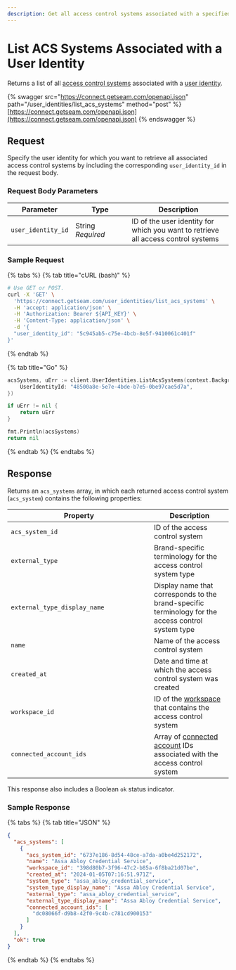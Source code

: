 ```yaml
---
description: Get all access control systems associated with a specified user identity
---
```


# List ACS Systems Associated with a User Identity

Returns a list of all [access control systems](../../products/access-systems/) associated with a [user identity](../../products/mobile-access-in-development/managing-mobile-app-user-accounts-with-user-identities.md#what-is-a-user-identity).

{% swagger src="https://connect.getseam.com/openapi.json" path="/user_identities/list_acs_systems" method="post" %}
[https://connect.getseam.com/openapi.json](https://connect.getseam.com/openapi.json)
{% endswagger %}

## Request

Specify the user identity for which you want to retrieve all associated access control systems by including the corresponding `user_identity_id` in the request body.

### Request Body Parameters

<table><thead><tr><th>Parameter</th><th width="112.33333333333331">Type</th><th>Description</th></tr></thead><tbody><tr><td><code>user_identity_id</code></td><td>String<br><em>Required</em></td><td>ID of the user identity for which you want to retrieve all access control systems</td></tr></tbody></table>

### Sample Request

{% tabs %}
{% tab title="cURL (bash)" %}
```bash
# Use GET or POST.
curl -X 'GET' \
  'https://connect.getseam.com/user_identities/list_acs_systems' \
  -H 'accept: application/json' \
  -H 'Authorization: Bearer ${API_KEY}' \
  -H 'Content-Type: application/json' \
  -d '{
  "user_identity_id": "5c945ab5-c75e-4bcb-8e5f-9410061c401f"
}'
```
{% endtab %}

{% tab title="Go" %}
```go
acsSystems, uErr := client.UserIdentities.ListAcsSystems(context.Background(), &useridentities.UserIdentitiesListAcsSystemsRequest{
    UserIdentityId: "48500a8e-5e7e-4bde-b7e5-0be97cae5d7a",
})

if uErr != nil {
    return uErr
}

fmt.Println(acsSystems)
return nil
```
{% endtab %}
{% endtabs %}

## Response

Returns an `acs_systems` array, in which each returned access control system (`acs_system`) contains the following properties:

<table><thead><tr><th width="310">Property</th><th>Description</th></tr></thead><tbody><tr><td><code>acs_system_id</code></td><td>ID of the access control system</td></tr><tr><td><code>external_type</code></td><td>Brand-specific terminology for the access control system type</td></tr><tr><td><code>external_type_display_name</code></td><td>Display name that corresponds to the brand-specific terminology for the access control system type</td></tr><tr><td><code>name</code></td><td>Name of the access control system</td></tr><tr><td><code>created_at</code></td><td>Date and time at which the access control system was created</td></tr><tr><td><code>workspace_id</code></td><td>ID of the <a href="../../core-concepts/workspaces/">workspace</a> that contains the access control system</td></tr><tr><td><code>connected_account_ids</code></td><td>Array of <a href="../connected-accounts/">connected account</a> IDs associated with the access control system</td></tr></tbody></table>

This response also includes a Boolean `ok` status indicator.

### Sample Response

{% tabs %}
{% tab title="JSON" %}
```json
{
  "acs_systems": [
    {
      "acs_system_id": "6737e186-8d54-48ce-a7da-a0be4d252172",
      "name": "Assa Abloy Credential Service",
      "workspace_id": "398d80b7-3f96-47c2-b85a-6f8ba21d07be",
      "created_at": "2024-01-05T07:16:51.971Z",
      "system_type": "assa_abloy_credential_service",
      "system_type_display_name": "Assa Abloy Credential Service",
      "external_type": "assa_abloy_credential_service",
      "external_type_display_name": "Assa Abloy Credential Service",
      "connected_account_ids": [
        "dc08066f-d9b8-42f0-9c4b-c781cd900153"
      ]
    }
  ],
  "ok": true
}
```
{% endtab %}
{% endtabs %}

